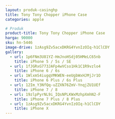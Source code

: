 ```yaml
---
layout: produk-casinghp
title: Tony Tony Chopper iPhone Case
categories: apple

# Produk
product-title: Tony Tony Chopper iPhone Case
harga: 90000
sku: hn-5446
image-drive: 1zAsg9Zv5acxDKRG4YvnIzOIq-h1ClCDY
gallery:
  - url: 1p6FNm3U81YZ-HmJnoHSdj05HMeLC65nb
    title: iPhone 5 / 5s / SE
  - url: 1fJGRxG773JAFp4wVCso1Hk1C1R9vzlo4
    title: iPhone 6 / 6s
  - url: 1WlxmS4iugqVMKWEN-eeUgbWxHJMjJr1O
    title: iPhone 6 Plus / 6s Plus
  - url: 12Im_Y3NfQq-uZZXN76ZmV-YnqjZU1UEf
    title: iPhone 7 / 8
  - url: 19zlpPyrNL9i_IQsNPLKWxMzhpXmhN2-F
    title: iPhone 7 Plus / 8 Plus
  - url: 1zAsg9Zv5acxDKRG4YvnIzOIq-h1ClCDY
    title: iPhone X
---
```

